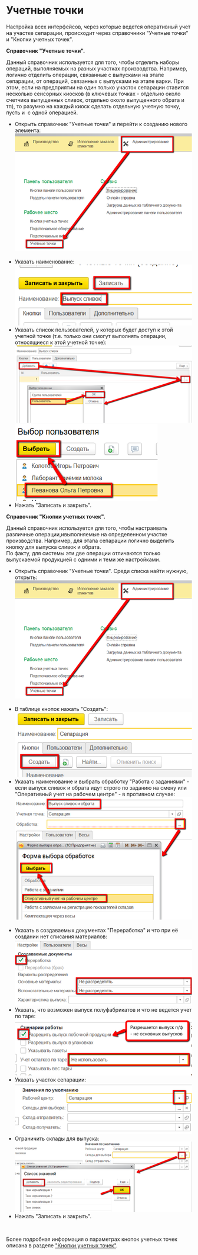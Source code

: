 **Учетные точки**
=================

Настройка всех интерфейсов, через которые ведется оперативный учет на
участке сепарации, происходит через справочники "Учетные точки" и
"Кнопки учетных точек".



**Справочник "Учетные точки".** 

Данный справочник используется для того,
чтобы отделить наборы операций, выполняемых на разных участках
производства. Например, логично отделить операции, связанные с выпусками на этапе сепарации, от операций, связанных с выпусками на этапе варки. При этом, если на предприятии на один только участок сепарации ставится несколько сенсорных киосков (в ключевых точках - отдельно около счетчика выпущенных сливок, отдельно около выпущенного обрата и тп), то разумно на каждый киоск сделать отдельную учетную точку, пусть и  с одной операцией.
 

-   Открыть справочник "Учетные точки" и перейти к созданию нового
    элемента:  
![](AccountPoints.assets/drex_uchetnye_tochki_1_custom.png) 
-   Указать наименование:  
![](AccountPoints.assets/drex_uchetnye_tochki_1_custom_2.png)
-   Указать список пользователей, у которых будет доступ к этой учетной
    точке (т.е. только они смогут выполнять операции, относящиеся к этой
    учетной точке):  
![](AccountPoints.assets/drex_uchetnye_tochki_1_custom_3.png)  
![](AccountPoints.assets/drex_uchetnye_tochki_1_custom_4.png)
-  Нажать "Записать и закрыть".
     

**Справочник "Кнопки учетных точек".**  

Данный справочник используется для того, чтобы настраивать различные операции,ивыполняемые на определенном участке производства. Например, для этапа сепарации логично выделить кнопку для выпуска сливок и обрата.  
По факту, для системы эти две операции отличаются только выпускаемой продукцией с одними и теми же настройками.


-   Открыть справочник "Учетные точки". Среди списка найти нужную,
    открыть:   
![](AccountPoints.assets/drex_uchetnye_tochki_1_custom.png)   
-   В таблице кнопок нажать "Создать":  
![](AccountPoints.assets/drex_uchetnye_tochki_1_custom_5.png)
-   Указать наименование и выбрать обработку "Работа с заданиями" - если
    выпуск сливок и обрата идут строго по заданию на смену или
    "Оперативный учет на рабочем центре" - в противном случае:  
![](AccountPoints.assets/drex_uchetnye_tochki_1_custom_6.png) 
-   Указать в создаваемых документах "Переработка" и что при её создании
    нет списания материалов:  
![](AccountPoints.assets/drex_uchetnye_tochki_1_custom_7.png)
-   Указать, что возможен выпуск полуфабрикатов и что не ведется учет по
    таре:  
![](AccountPoints.assets/drex_uchetnye_tochki_1_custom_8.png)
-   Указать участок сепарации:  
![](AccountPoints.assets/drex_uchetnye_tochki_1_custom_9.png)
-   Ограничить склады для выпуска:  
![](AccountPoints.assets/drex_uchetnye_tochki_1_custom_10.png)
-   Нажать "Записать и закрыть".

 

Более подробная информация о параметрах кнопок учетных точек описана в
разделе ["Кнопки учетных точек"](../../../../CommonInformation/Handbooks/ButtonOfAccountPoint/readme.md).
